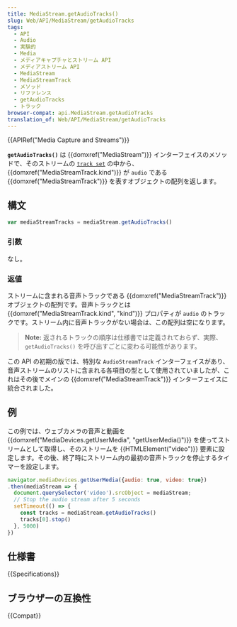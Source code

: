 ```yaml
---
title: MediaStream.getAudioTracks()
slug: Web/API/MediaStream/getAudioTracks
tags:
  - API
  - Audio
  - 実験的
  - Media
  - メディアキャプチャとストリーム API
  - メディアストリーム API
  - MediaStream
  - MediaStreamTrack
  - メソッド
  - リファレンス
  - getAudioTracks
  - トラック
browser-compat: api.MediaStream.getAudioTracks
translation_of: Web/API/MediaStream/getAudioTracks
---
```

{{APIRef("Media Capture and Streams")}}

**`getAudioTracks()`** は {{domxref("MediaStream")}} インターフェイスのメソッドで、そのストリームの [`track set`](https://www.w3.org/TR/mediacapture-streams/#track-set) の中から、 {{domxref("MediaStreamTrack.kind")}} が `audio` である {{domxref("MediaStreamTrack")}} を表すオブジェクトの配列を返します。

## 構文

```js
var mediaStreamTracks = mediaStream.getAudioTracks()
```

### 引数

なし。

### 返値

ストリームに含まれる音声トラックである {{domxref("MediaStreamTrack")}} オブジェクトの配列です。音声トラックとは {{domxref("MediaStreamTrack.kind", "kind")}} プロパティが `audio` のトラックです。ストリーム内に音声トラックがない場合は、この配列は空になります。

> **Note:** 返されるトラックの順序は仕様書では定義されておらず、実際、 `getAudioTracks()` を呼び出すごとに変わる可能性があります。

この API の初期の版では、特別な `AudioStreamTrack` インターフェイスがあり、音声ストリームのリストに含まれる各項目の型として使用されていましたが、これはその後でメインの {{domxref("MediaStreamTrack")}} インターフェイスに統合されました。

## 例

この例では、ウェブカメラの音声と動画を {{domxref("MediaDevices.getUserMedia", "getUserMedia()")}} を使ってストリームとして取得し、そのストリームを {{HTMLElement("video")}} 要素に設定します。その後、終了時にストリーム内の最初の音声トラックを停止するタイマーを設定します。

```js
navigator.mediaDevices.getUserMedia({audio: true, video: true})
.then(mediaStream => {
  document.querySelector('video').srcObject = mediaStream;
  // Stop the audio stream after 5 seconds
  setTimeout(() => {
    const tracks = mediaStream.getAudioTracks()
    tracks[0].stop()
  }, 5000)
})
```

## 仕様書

{{Specifications}}

## ブラウザーの互換性

{{Compat}}
